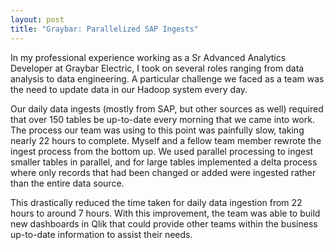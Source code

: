 ```yaml
---
layout: post
title: "Graybar: Parallelized SAP Ingests"
---
```



In my professional experience working as a Sr Advanced Analytics Developer at Graybar Electric, I took on several roles ranging from data analysis to data engineering. A particular challenge we faced as a team was the need to update data in our Hadoop system every day. 

Our daily data ingests (mostly from SAP, but other sources as well) required that over 150 tables be up-to-date every morning that we came into work. The process our team was using to this point was painfully slow, taking nearly 22 hours to complete. Myself and a fellow team member rewrote the ingest process from the bottom up. We used parallel processing to ingest smaller tables in parallel, and for large tables implemented a delta process where only records that had been changed or added were ingested rather than the entire data source. 

This drastically reduced the time taken for daily data ingestion from 22 hours to around 7 hours. With this improvement, the team was able to build new dashboards in Qlik that could provide other teams within the business up-to-date information to assist their needs.